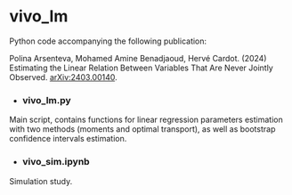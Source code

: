 # vivo_lm

Python code accompanying the following publication: 

Polina Arsenteva, Mohamed Amine Benadjaoud, Hervé Cardot. (2024) Estimating the Linear Relation Between Variables That Are Never Jointly Observed. [arXiv:2403.00140](https://doi.org/10.48550/arXiv.2403.00140).


- ### vivo_lm.py
Main script, contains functions for linear regression parameters estimation with two methods (moments and optimal transport), as well as bootstrap confidence intervals estimation.

- ### vivo_sim.ipynb
Simulation study.

